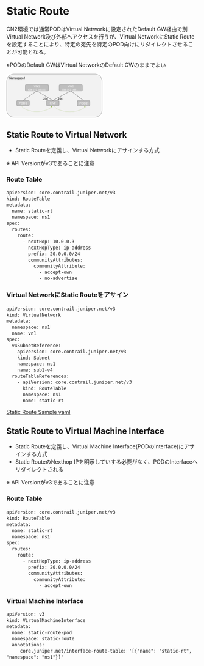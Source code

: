 # Static Route
CN2環境では通常PODはVirtual Networkに設定されたDefault GW経由で別Virtual Network及び外部へアクセスを行うが、Virtual NetworkにStatic Routeを設定することにより、特定の宛先を特定のPOD向けにリダイレクトさせることが可能となる。

※PODのDefault GWはVirtual NetworkのDefault GWのままでよい

<img src="https://github.com/jnpr-jp-crdc/CN2/blob/main/Docs/Images/StaticRoute1.png" width="50%">

## Static Route to Virtual Network
- Static Routeを定義し、Virtual Networkにアサインする方式

※ API Versionがv3であることに注意
### Route Table
```
apiVersion: core.contrail.juniper.net/v3
kind: RouteTable
metadata:
  name: static-rt
  namespace: ns1
spec:
  routes:
    route:
      - nextHop: 10.0.0.3
        nextHopType: ip-address
        prefix: 20.0.0.0/24
        communityAttributes:
          communityAttribute:
            - accept-own
            - no-advertise
```
### Virtual NetworkにStatic Routeをアサイン
```
apiVersion: core.contrail.juniper.net/v3
kind: VirtualNetwork
metadata:
  namespace: ns1
  name: vn1
spec:
  v4SubnetReference:
    apiVersion: core.contrail.juniper.net/v3
    kind: Subnet
    namespace: ns1
    name: sub1-v4
  routeTableReferences:
    - apiVersion: core.contrail.juniper.net/v3
      kind: RouteTable
      namespace: ns1
      name: static-rt
```

[Static Route Sample yaml](https://github.com/jnpr-jp-crdc/CN2/blob/main/Manifests/StaticRoute.yaml)

## Static Route to Virtual Machine Interface
- Static Routeを定義し、Virtual Machine Interface(PODのInterface)にアサインする方式
- Static RouteのNexthop IPを明示していする必要がなく、PODのInterfaceへリダイレクトされる

※ API Versionがv3であることに注意

### Route Table
```
apiVersion: core.contrail.juniper.net/v3
kind: RouteTable
metadata:
  name: static-rt
  namespace: ns1
spec:
  routes:
    route:
      - nextHopType: ip-address
        prefix: 20.0.0.0/24
        communityAttributes:
          communityAttribute:
            - accept-own
```
### Virtual Machine Interface
```
apiVersion: v3
kind: VirtualMachineInterface
metadata:
  name: static-route-pod
  namespace: static-route
  annotations:
     core.juniper.net/interface-route-table: '[{"name": "static-rt", "namespace": "ns1"}]'
```